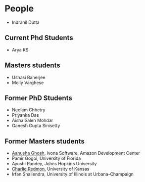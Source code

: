 # People
* Indranil Dutta

## Current Phd Students

* Arya KS

## Masters students
* Ushasi Banerjee
* Molly Varghese

## Former PhD Students
* Neelam Chhetry
* Priyanka Das
* Aisha Saleh Mohdar
* Ganesh Gupta Sinisetty

## Former Masters students
* [Aanusha Ghosh](https://www.linkedin.com/in/aanusha-ghosh-96719557/), Ivona Software, Amazon Development Center
* Pamir Gogoi, University of Florida
* Ayushi Pandey, Johns Hopkins University
* [Charlie Redmon](http://redmonc.github.io/), University of Kansas
* Irfan Shailendra, University of Illinois at Urbana-Champaign